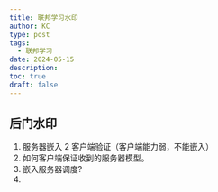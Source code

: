 ```yaml
---
title: 联邦学习水印
author: KC
type: post
tags:
  - 联邦学习
date: 2024-05-15
description: 
toc: true
draft: false
---
```

## 后门水印

1. 服务器嵌入 2 客户端验证（客户端能力弱，不能嵌入）
1. 如何客户端保证收到的服务器模型。
2. 嵌入服务器调度?
3. 